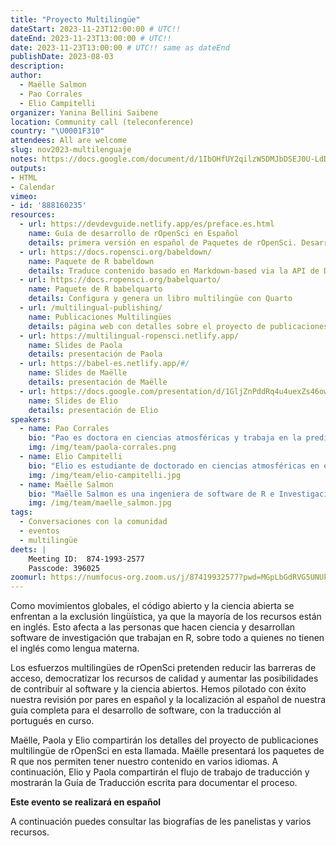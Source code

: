 ```yaml
---
title: "Proyecto Multilingüe"
dateStart: 2023-11-23T12:00:00 # UTC!!
dateEnd: 2023-11-23T13:00:00 # UTC!!
date: 2023-11-23T13:00:00 # UTC!! same as dateEnd
publishDate: 2023-08-03
description: 
author:
  - Maëlle Salmon
  - Pao Corrales
  - Elio Campitelli
organizer: Yanina Bellini Saibene
location: Community call (teleconference)
country: "\U0001F310"
attendees: All are welcome
slug: nov2023-multilenguaje
notes: https://docs.google.com/document/d/1IbOHfUY2qilzW5DMJbDSEJ0U-LdD8OiPQEllse0qxr8/edit?usp=sharing
outputs:
- HTML
- Calendar 
vimeo:
- id: '888160235'
resources:
  - url: https://devdevguide.netlify.app/es/preface.es.html
    name: Guía de desarrollo de rOpenSci en Español 
    details: primera versión en español de Paquetes de rOpenSci. Desarrollo, mantenimiento y revisión por pares.
  - url: https://docs.ropensci.org/babeldown/
    name: Paquete de R babeldown 
    details: Traduce contenido basado en Markdown-based via la API de DeepL
  - url: https://docs.ropensci.org/babelquarto/
    name: Paquete de R babelquarto
    details: Configura y genera un libro multilingüe con Quarto
  - url: /multilingual-publishing/
    name: Publicaciones Multilingües
    details: página web con detalles sobre el proyecto de publicaciones multilingües de rOpenSci 
  - url: https://multilingual-ropensci.netlify.app/
    name: Slides de Paola
    details: presentación de Paola
  - url: https://babel-es.netlify.app/#/
    name: Slides de Maëlle
    details: presentación de Maëlle    
  - url: https://docs.google.com/presentation/d/1GljZnPddRq4u4uexZs46ow0aZwuwslcaJlQx75rzgpg/edit?usp=sharing
    name: Slides de Elio
    details: presentación de Elio
speakers:  
  - name: Pao Corrales
    bio: "Pao es doctora en ciencias atmosféricas y trabaja en la predicción de condiciones meteorológicas adversas en Argentina. También es profesora en la Universidad Nacional Guillermo Brown enseñando R y herramientas relacionadas. También desarrolla materiales de enseñanza con licencia abierta y contribuye a varias comunidades de práctica relacionadas con R."
    img: /img/team/paola-corrales.png
  - name: Elio Campitelli
    bio: "Elio es estudiante de doctorado en ciencias atmosféricas en el Centro de Investigación Oceánica y Atmosférica. También mantiene varios paquetes R de código abierto (por ejemplo, ggnewscale; metR) y contribuye a otros paquetes, como data.table y ggplot2. Sígele en [mastodon](https://mastodon.social/@eliocamp) y consulta su [sitio web](https://eliocamp.github.io/)."
    img: /img/team/elio-campitelli.jpg
  - name: Maëlle Salmon
    bio: "Maëlle Salmon es una ingeniera de software de R e Investigación, trabaja a tiempo parcial en rOpenSci donde, entre otras cosas, creó y mantiene los paquetes de R babeldown y babelquarto, y mantiene la guía [rOpenSci Packages: Development, Maintenance, and Peer Review](https://devguide.ropensci.org/). También creó el [blog R-hub](https://blog.r-hub.io) y coescribió el libro [HTTP testing in R](https://books.ropensci.org/http-testing) con [Scott Chamberlain](/author/scott-chamberlain). Vive en Nancy, Francia. Es una políglota entusiasta (de lenguas latinas y germánicas). Puedes seguir a Maëlle en [GitHub](https://github.com/maelle), [Mastodon](https://mastodon.social/@maelle), [Website](https://masalmon.eu/), [rOpenSci](/author/maëlle-salmon/)."
    img: /img/team/maelle_salmon.jpg  
tags:
  - Conversaciones con la comunidad
  - eventos
  - multilingüe
deets: |
    Meeting ID:  874-1993-2577 
    Passcode: 396025
zoomurl: https://numfocus-org.zoom.us/j/87419932577?pwd=MGpLbGdRVG5UNUk2dmpkUnE1NjdCUT09
---
```



Como movimientos globales, el código abierto y la ciencia abierta se enfrentan a la exclusión lingüística, ya que la mayoría de los recursos están en inglés. Esto afecta a las personas que hacen ciencia y desarrollan software de investigación que trabajan en R, sobre todo a quienes no tienen el inglés como lengua materna.

Los esfuerzos multilingües de rOpenSci pretenden reducir las barreras de acceso, democratizar los recursos de calidad y aumentar las posibilidades de contribuir al software y la ciencia abiertos. Hemos pilotado con éxito nuestra revisión por pares en español y la localización al español de nuestra guía completa para el desarrollo de software, con la traducción al portugués en curso.

Maëlle, Paola y Elio compartirán los detalles del proyecto de publicaciones multilingüe de rOpenSci en esta llamada. Maëlle presentará los paquetes de R que nos permiten tener nuestro contenido en varios idiomas. A continuación, Elio y Paola compartirán el flujo de trabajo de traducción y mostrarán la Guía de Traducción escrita para documentar el proceso.

__Este evento se realizará en español__

A continuación puedes consultar las biografías de les panelistas y varios recursos.

